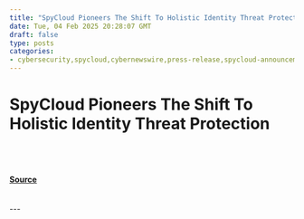 ```yaml
---
title: "SpyCloud Pioneers The Shift To Holistic Identity Threat Protection"
date: Tue, 04 Feb 2025 20:28:07 GMT
draft: false
type: posts
categories: 
- cybersecurity,spycloud,cybernewswire,press-release,spycloud-announcement,cyber-threats,cyber-security-awareness,good-company
---
```

# SpyCloud Pioneers The Shift To Holistic Identity Threat Protection

<br/>

<br/>


#### [Source](https://hackernoon.com/spycloud-pioneers-the-shift-to-holistic-identity-threat-protection?source=rss)

<br/>
---
